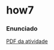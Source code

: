 # how7

### Enunciado
[PDF da atividade](https://play.google.com/store/apps/details?id=com.br.datafarm.machines&pcampaignid=web_share)
